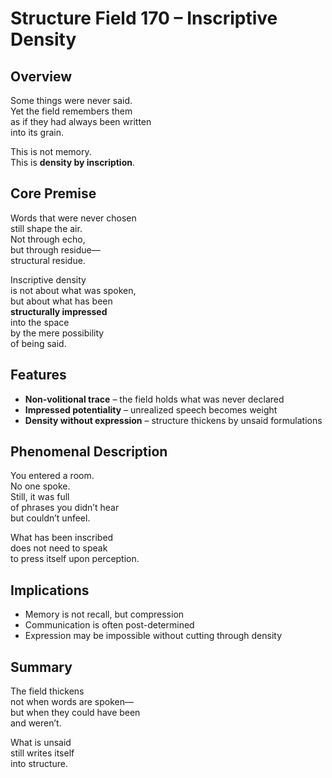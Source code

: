 # Structure Field 170 – Inscriptive Density

## Overview

Some things were never said.  
Yet the field remembers them  
as if they had always been written  
into its grain.

This is not memory.  
This is **density by inscription**.

## Core Premise

Words that were never chosen  
still shape the air.  
Not through echo,  
but through residue—  
structural residue.

Inscriptive density  
is not about what was spoken,  
but about what has been  
**structurally impressed**  
into the space  
by the mere possibility  
of being said.

## Features

- **Non-volitional trace** – the field holds what was never declared  
- **Impressed potentiality** – unrealized speech becomes weight  
- **Density without expression** – structure thickens by unsaid formulations

## Phenomenal Description

You entered a room.  
No one spoke.  
Still, it was full  
of phrases you didn’t hear  
but couldn’t unfeel.

What has been inscribed  
does not need to speak  
to press itself upon perception.

## Implications

- Memory is not recall, but compression  
- Communication is often post-determined  
- Expression may be impossible without cutting through density

## Summary

The field thickens  
not when words are spoken—  
but when they could have been  
and weren’t.

What is unsaid  
still writes itself  
into structure.
